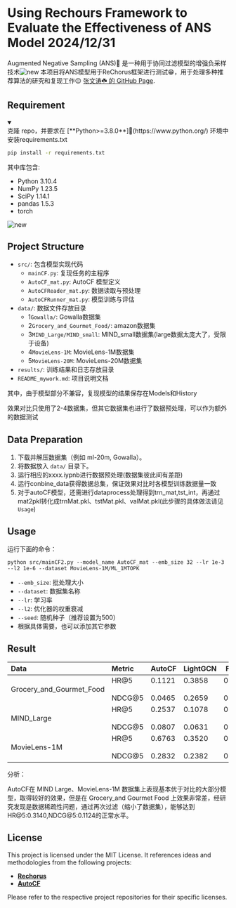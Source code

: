 # Using Rechours Framework to Evaluate the Effectiveness of ANS Model   **2024/12/31**
Augmented Negative Sampling (ANS)🚀 是一种用于协同过滤模型的增强负采样技术![new](/asset/new.gif)
本项目将ANS模型用于ReChorus框架进行测试😁，用于处理多种推荐算法的研究和复现工作😉
[张文涛☘️ 的 GitHub Page](https://github.com/Zwt122544/ANS).

## Requirement
<details open>
<summary></summary>
克隆 repo，并要求在 [**Python>=3.8.0**]🌟(https://www.python.org/) 环境中安装requirements.txt

```bash
pip install -r requirements.txt
```
其中库包含:
- Python 3.10.4
- NumPy 1.23.5
- SciPy 1.14.1
- pandas 1.5.3
- torch

</details>


![new](/asset/new.gif)
## Project Structure

- `src/`: 包含模型实现代码
  - `mainCF.py`: 复现任务的主程序
  - `AutoCF_mat.py`: AutoCF 模型定义
  - `AutoCFReader_mat.py`: 数据读取与预处理
  - `AutoCFRunner_mat.py`: 模型训练与评估
- `data/`: 数据文件存放目录
  - 1`Gowalla/`: Gowalla数据集
  - 2`Grocery_and_Gourmet_Food/`: amazon数据集
  - 3`MIND_Large/MIND_small`: MIND_small数据集(large数据太庞大了，受限于设备)
  - 4`MovieLens-1M`: MovieLens-1M数据集
  - 5`MovieLens-20M`: MovieLens-20M数据集
- `results/`: 训练结果和日志存放目录
- `README_mywork.md`: 项目说明文档

其中，由于模型部分不兼容，复现模型的结果保存在Models和History

效果对比只使用了2-4数据集，但其它数据集也进行了数据预处理，可以作为额外的数据测试

## Data Preparation

1. 下载并解压数据集（例如 ml-20m, Gowalla）。
2. 将数据放入 `data/` 目录下。
3. 运行相应的xxxx.iypnb进行数据预处理(数据集彼此间有差距)
4. 运行conbine_data获得数据总集，保证效果对比时各模型训练数据量一致
5. 对于autoCF模型，还需进行dataprocess处理得到trn_mat,tst_int，再通过mat2pkl转化成trnMat.pkl、tstMat.pkl、valMat.pkl(此步骤的具体做法请见`Usage`)

## Usage

运行下面的命令：
```
python src/mainCF2.py --model_name AutoCF_mat --emb_size 32 --lr 1e-3 --l2 1e-6 --dataset MovieLens-1M/ML_1MTOPK
```

- `--emb_size`: 批处理大小
- `--dataset`: 数据集名称
- `--lr`: 学习率
- `--l2`: 优化器的权重衰减
- `--seed`: 随机种子（推荐设置为500）
- 根据具体需要，也可以添加其它参数

## Result

| Data                     | Metric                | AutoCF                 | LightGCN               | FPMC                   | SLRPlus                | GRU4Rec                | NeuMF                  |
|:-------------------------|:----------------------|------------------------|------------------------|------------------------|------------------------|------------------------|------------------------|
| Grocery_and_Gourmet_Food | HR@5</br><br/>NDCG@5  | 0.1121</br><br/>0.0465 | 0.3858</br><br/>0.2659 | 0.3409</br><br/>0.2606 | 0.3242</br><br/>0.2249 | 0.3682</br><br/>0.2616 | 0.3261</br><br/>0.2242 |
| MIND_Large               | HR@5</br><br/>NDCG@5  | 0.2537</br><br/>0.0807 | 0.1078</br><br/>0.0631 | 0.1804</br><br/>0.1207 | 0.1098</br><br/>0.0716 | 0.2010</br><br/>0.1221 | 0.1020</br><br/>0.0638 |
| MovieLens-1M             | HR@5</br><br/>NDCG@5  | 0.6763</br><br/>0.2832 | 0.3520</br><br/>0.2382 | 0.4181</br><br/>0.2939 | 0.3693</br><br/>0.2455 | 0.4167</br><br/>0.2859 | 0.3319</br><br/>0.2277 |

分析：

AutoCF在 MIND Large、MovieLens-1M 数据集上表现基本优于对比的大部分模型，取得较好的效果，但是在 Grocery_and Gourmet Food 上效果非常差，经研究发现是数据稀疏性问题，通过再次过滤（缩小了数据集），能够达到HR@5:0.3140,NDCG@5:0.1124的正常水平。

## License

This project is licensed under the MIT License. It references ideas and methodologies from the following projects:

- **[Rechorus](https://github.com/THUwangcy/ReChorus)**
- **[AutoCF](https://github.com/HKUDS/AutoCF)**

Please refer to the respective project repositories for their specific licenses.
